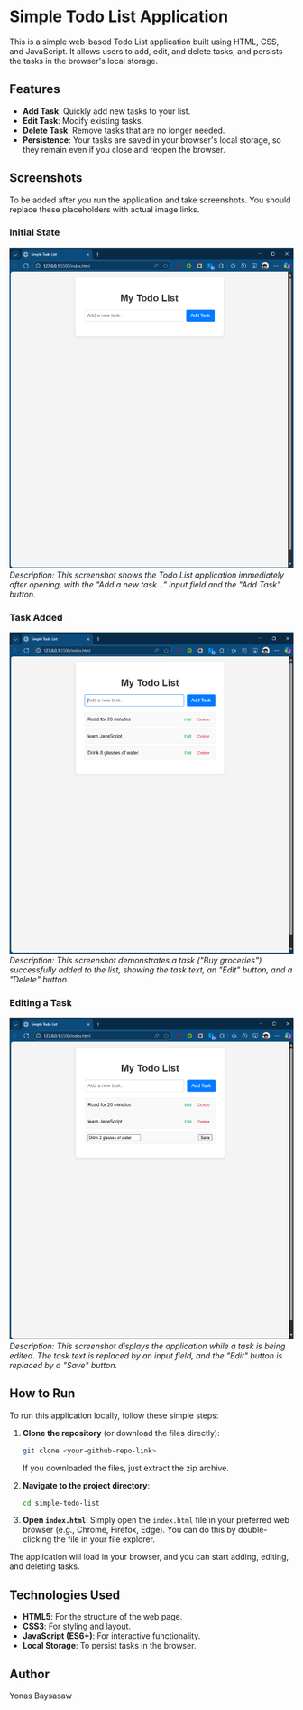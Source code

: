 # Simple Todo List Application

This is a simple web-based Todo List application built using HTML, CSS, and JavaScript. It allows users to add, edit, and delete tasks, and persists the tasks in the browser's local storage.

## Features

- **Add Task**: Quickly add new tasks to your list.
- **Edit Task**: Modify existing tasks.
- **Delete Task**: Remove tasks that are no longer needed.
- **Persistence**: Your tasks are saved in your browser's local storage, so they remain even if you close and reopen the browser.

## Screenshots

To be added after you run the application and take screenshots. You should replace these placeholders with actual image links.

### Initial State

![Screenshot of the initial Todo List application with an empty task list and input field.](screenshot/initial.png)
_Description: This screenshot shows the Todo List application immediately after opening, with the "Add a new task..." input field and the "Add Task" button._

### Task Added

![Screenshot of the Todo List application with one task added.](screenshot/task-added.png)
_Description: This screenshot demonstrates a task ("Buy groceries") successfully added to the list, showing the task text, an "Edit" button, and a "Delete" button._

### Editing a Task

![Screenshot of the Todo List application with a task being edited.](screenshot/editing-task.png)
_Description: This screenshot displays the application while a task is being edited. The task text is replaced by an input field, and the "Edit" button is replaced by a "Save" button._

## How to Run

To run this application locally, follow these simple steps:

1.  **Clone the repository** (or download the files directly):

    ```bash
    git clone <your-github-repo-link>
    ```

    If you downloaded the files, just extract the zip archive.

2.  **Navigate to the project directory**:

    ```bash
    cd simple-todo-list
    ```

3.  **Open `index.html`**:
    Simply open the `index.html` file in your preferred web browser (e.g., Chrome, Firefox, Edge). You can do this by double-clicking the file in your file explorer.

The application will load in your browser, and you can start adding, editing, and deleting tasks.

## Technologies Used

- **HTML5**: For the structure of the web page.
- **CSS3**: For styling and layout.
- **JavaScript (ES6+)**: For interactive functionality.
- **Local Storage**: To persist tasks in the browser.

## Author

Yonas Baysasaw
